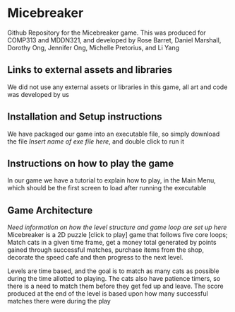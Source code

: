 # Micebreaker
Github Repository for the Micebreaker game. This was produced for COMP313 and MDDN321, and developed by Rose Barret, Daniel Marshall, Dorothy Ong, Jennifer Ong, Michelle Pretorius, and Li Yang

## Links to external assets and libraries
We did not use any external assets or libraries in this game, all art and code was developed by us

## Installation and Setup instructions
We have packaged our game into an executable file, so simply download the file *Insert name of exe file here*, and double click to run it

## Instructions on how to play the game
In our game we have a tutorial to explain how to play, in the Main Menu, which should be the first screen to load after running the executable

## Game Architecture
*Need information on how the level structure and game loop are set up here*
Micebreaker is a 2D puzzle [click to play] game that follows five core loops; Match cats in a given time frame, get a money total generated by points gained through successful matches, purchase items from the shop, decorate the speed cafe and then progress to the next level. 

Levels are time based, and the goal is to match as many cats as possible during the time allotted to playing. The cats also have patience timers, so there is a need to match them before they get fed up and leave. The score produced at the end of the level is based upon how many successful matches there were during the play

